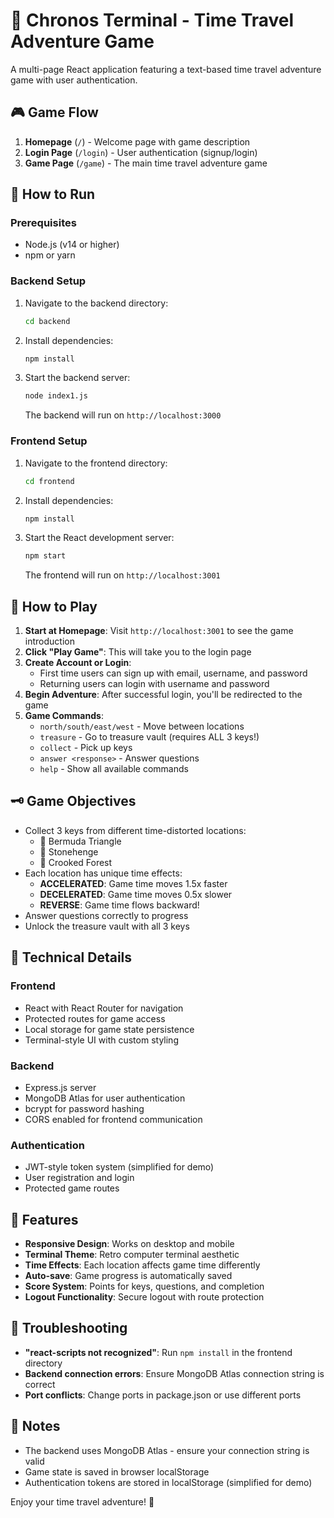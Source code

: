 # 🌟 Chronos Terminal - Time Travel Adventure Game

A multi-page React application featuring a text-based time travel adventure game with user authentication.

## 🎮 Game Flow

1. **Homepage** (`/`) - Welcome page with game description
2. **Login Page** (`/login`) - User authentication (signup/login)
3. **Game Page** (`/game`) - The main time travel adventure game

## 🚀 How to Run

### Prerequisites
- Node.js (v14 or higher)
- npm or yarn

### Backend Setup
1. Navigate to the backend directory:
   ```bash
   cd backend
   ```

2. Install dependencies:
   ```bash
   npm install
   ```

3. Start the backend server:
   ```bash
   node index1.js
   ```
   The backend will run on `http://localhost:3000`

### Frontend Setup
1. Navigate to the frontend directory:
   ```bash
   cd frontend
   ```

2. Install dependencies:
   ```bash
   npm install
   ```

3. Start the React development server:
   ```bash
   npm start
   ```
   The frontend will run on `http://localhost:3001`

## 🎯 How to Play

1. **Start at Homepage**: Visit `http://localhost:3001` to see the game introduction
2. **Click "Play Game"**: This will take you to the login page
3. **Create Account or Login**: 
   - First time users can sign up with email, username, and password
   - Returning users can login with username and password
4. **Begin Adventure**: After successful login, you'll be redirected to the game
5. **Game Commands**:
   - `north/south/east/west` - Move between locations
   - `treasure` - Go to treasure vault (requires ALL 3 keys!)
   - `collect` - Pick up keys
   - `answer <response>` - Answer questions
   - `help` - Show all available commands

## 🗝 Game Objectives

- Collect 3 keys from different time-distorted locations:
  - 🔺 Bermuda Triangle
  - 🗿 Stonehenge  
  - 🌲 Crooked Forest
- Each location has unique time effects:
  - **ACCELERATED**: Game time moves 1.5x faster
  - **DECELERATED**: Game time moves 0.5x slower
  - **REVERSE**: Game time flows backward!
- Answer questions correctly to progress
- Unlock the treasure vault with all 3 keys

## 🔧 Technical Details

### Frontend
- React with React Router for navigation
- Protected routes for game access
- Local storage for game state persistence
- Terminal-style UI with custom styling

### Backend
- Express.js server
- MongoDB Atlas for user authentication
- bcrypt for password hashing
- CORS enabled for frontend communication

### Authentication
- JWT-style token system (simplified for demo)
- User registration and login
- Protected game routes

## 🎨 Features

- **Responsive Design**: Works on desktop and mobile
- **Terminal Theme**: Retro computer terminal aesthetic
- **Time Effects**: Each location affects game time differently
- **Auto-save**: Game progress is automatically saved
- **Score System**: Points for keys, questions, and completion
- **Logout Functionality**: Secure logout with route protection

## 🐛 Troubleshooting

- **"react-scripts not recognized"**: Run `npm install` in the frontend directory
- **Backend connection errors**: Ensure MongoDB Atlas connection string is correct
- **Port conflicts**: Change ports in package.json or use different ports

## 📝 Notes

- The backend uses MongoDB Atlas - ensure your connection string is valid
- Game state is saved in browser localStorage
- Authentication tokens are stored in localStorage (simplified for demo)

Enjoy your time travel adventure! 🌟 